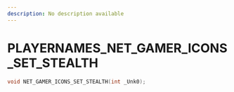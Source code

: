 ```yaml
---
description: No description available 
---
```


# PLAYERNAMES\_NET_GAMER_ICONS_SET_STEALTH

```cpp
void NET_GAMER_ICONS_SET_STEALTH(int _Unk0);
```